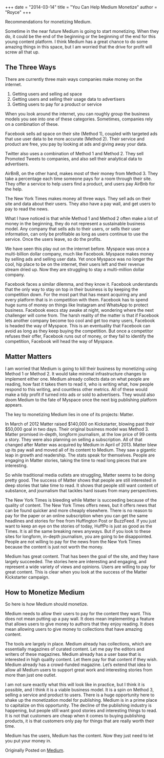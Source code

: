 +++
date = "2014-03-14"
title = "You Can Help Medium Monetize"
author = "Royce"
+++

Recommendations for monetizing Medium. 
<!--more--> 

Sometime in the near future Medium is going to start monetizing. When they do, it could be the end of the beginning or the beginning of the end for this young content platform. I think Medium has a great chance to do some amazing things in this space, but I am worried that the drive for profit will screw all that up.


## The Three Ways

There are currently three main ways companies make money on the internet.
  1. Getting users and selling ad space
  2. Getting users and selling their usage data to advertisers
  3. Getting users to pay for a product or service

When you look around the internet, you can roughly group the business models you see into one of these categories. Sometimes, companies rely on a combination of these.

Facebook sells ad space on their site (Method 1), coupled with targeted ads that use user data to be more accurate (Method 2). Their service and product are free, you pay by looking at ads and giving away your data.

Twitter also uses a combination of Method 1 and Method 2. They sell Promoted Tweets to companies, and also sell their analytical data to advertisers.

AirBnB, on the other hand, makes most of their money from Method 3. They take a percentage each time someone pays for a room through their site. They offer a service to help users find a product, and users pay AirBnb for the help.

The New York Times makes money all three ways. They sell ads on their site and data about their users. They also have a pay wall, and get users to pay to read the news.

What I have noticed is that while Method 1 and Method 2 often make a lot of money in the beginning, they do not represent a sustainable business model. Any company that sells ads to their users, or sells their user information, can only be profitable as long as users continue to use the service. Once the users leave, so do the profits.

We have seen this play out on the internet before. Myspace was once a multi-billion dollar company, much like Facebook. Myspace makes money by selling ads and selling user data. Yet once Myspace was no longer the cool, hip place to be on the internet, their users left and their revenue stream dried up. Now they are struggling to stay a multi-million dollar company.

Facebook faces a similar dilemma, and they know it. Facebook understands that the only way to stay on top in their business is by keeping the competition down. For the most part that has meant acquiring any and every platform that is in competition with them. Facebook has to spend huge sums of money on things like Instagram and WhatsApp to protect business. Facebook execs stay awake at night, wondering where the next challenger will come from. The harsh reality of the matter is that if Facebook lets another company become too cool and get too many users, Facebook is headed the way of Myspace. This is an eventuality that Facebook can avoid as long as they keep buying the competition. But once a competitor refuses their offer, Facebook runs out of money, or they fail to identify the competition, Facebook will head the way of Myspace.


## Matter Matters

I am worried that Medium is going to kill their business by monetizing using Method 1 or Method 2. It would take minimal infrastructure changes to implement either one. Medium already collects data on what people are reading, how fast it takes them to read it, who is writing what, how people respond to this writing, and countless other metrics. All of these would make a tidy profit if turned into ads or sold to advertisers. They would also doom Medium to the fate of Myspace once the next big publishing platform appears.

The key to monetizing Medium lies in one of its projects: Matter.

In March of 2012 Matter raised $140,000 on Kickstarter, blowing past their $50,000 goal in two days. Their original business model was Method 3. Matter promised in-depth, longform journalism, at the low price of 99 cents a story. They were also planning on selling a subscription. All of that changed after Matter was acquired by Medium in April of 2013. Matter blew up its pay wall and moved all of its content to Medium. They saw a gigantic leap in growth and readership. The stats speak for themselves. People are engaging in Matter stories, taking the time to read long pieces that are interesting.

So while traditional media outlets are struggling, Matter seems to be doing pretty good. The success of Matter shows that people are still interested in deep stories that take time to read. It shows that people still want content of substance, and journalism that tackles hard issues from many perspectives.

The New York Times is bleeding while Matter is succeeding because of the quality of content. The New York Times offers news, but it offers news that can be found quicker and more cheaply elsewhere. There is no reason to pay for the paper or an online subscription when you can get the same headlines and stories for free from Huffington Post or BuzzFeed. If you just want to keep an eye on the stories of today, HuffPo is just as good as the Times. It is all the same breaking news anyways. But if you look to these sites for longform, in-depth journalism, you are going to be disappointed. People are not willing to pay for the news from the New York Times because the content is just not worth the money.

Medium has great content. That has been the goal of the site, and they have largely succeeded. The stories here are interesting and engaging, and represent a wide variety of views and opinions. Users are willing to pay for great content. This is clear when you look at the success of the Matter Kickstarter campaign.


## How to Monetize Medium

So here is how Medium should monetize.

Medium needs to allow their users to pay for the content they want. This does not mean putting up a pay wall. It does mean implementing a feature that allows users to give money to authors that they enjoy reading. It does mean allowing users to give money to collections that have amazing content.

The tools are largely in place. Medium already has collections, which are essentially magazines of curated content. Let me pay the editors and writers of these magazines. Medium already has a user base that is interested in high quality content. Let them pay for that content if they wish. Medium already has a crowd-funded magazine. Let’s extend that idea to allow all Medium users to support great work and interesting stories from more than just one outlet.

I am not sure exactly what this will look like in practice, but I think it is possible, and I think it is a viable business model. It is a spin on Method 3, selling a service and product to users. There is a huge opportunity here to shake up the monetization model for publishing. Medium is in a prime place to capitalize on this opportunity. The decline of the publishing industry is happening, but people still want good stories and interesting things to read. It is not that customers are cheap when it comes to buying publishing products, it is that customers only pay for things that are really worth their time.

Medium has the users, Medium has the content. Now they just need to let you put your money in.


Originally Posted on [Medium](https://medium.com/thoughts-about/you-can-help-medium-monetize-d61c64574a7f?).